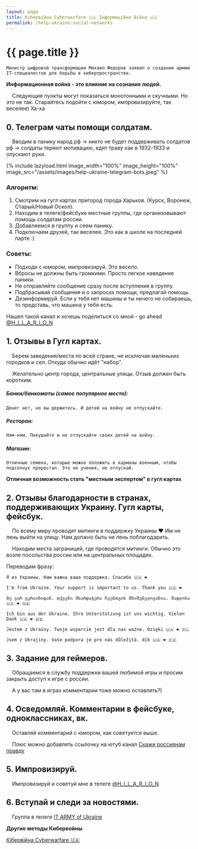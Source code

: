 ```yaml
---
layout: page
title: Кібервійна Cyberwarfare 🇺🇦 Інформаційна Війна 🇺🇦
permalink: /help-ukraine-social-networks
---
```



<h1 itemprop="name">{{ page.title }}</h1>

`Министр цифровой трансформации Михаил Федоров заявил о создании армии IT-специалистов для борьбы в киберпространстве.`

**Информационная война - это влияние на сознание людей.**

&nbsp;&nbsp;&nbsp; Следующие пункты могут показаться монотонными и скучными. Но это не так.
Старайтесь подойти с юмором, импровизируйте, так веселее) Ха-ха

## 0. Телеграм чаты помощи солдатам.

&nbsp;&nbsp;&nbsp; Вводим в панику народ рф -> никто не будет поддерживать солдатов рф -> солдаты теряют мотивацию, едят траву как в 1932-1933 и опускают руки.

{% include lazyload.html image_width="100%" image_height="100%" image_src="/assets/images/help-ukraine-telegram-bots.jpeg" %}

### Алгоритм:
1. Смотрим на гугл картах пригород города Харьков. (Курск, Воронеж, Старый/Новый Оскол).
2. Находим в телеге/фейсбуке местные группы, где организовывают помощь солдатам россии.
3. Добавляемся в группу и сеем панику.
4. Подключаем друзей, так веселее. Это как в школе на последней парте :)

### Советы:
* Подходи с юмором, импровизируй. Это весело.
* Вбросы не должны быть громкими. Просто легкое наведение паники.
* Не отправляйте сообщение сразу после вступления в группу.
* Подбрасывай сообщения и о запросах помощи, предлагай помощь.
* Дезинформируй. Если у тебя нет машины и ты ничего не собираешь, то представь, что машина у тебя есть.

Нашел такой канал и хочешь поделиться со мной - go ahead <a target="_blank" href="https://t.me/H_I_L_A_R_I_O_N">@H_I_L_A_R_I_O_N</a>

## 1. Отзывы в Гугл картах.

&nbsp;&nbsp;&nbsp; Берем заведения/места по всей стране, не исключая маленьких городков и сел. Откуда обычно идёт "набор".

&nbsp;&nbsp;&nbsp; Желательно центр города, центральные улицы. Отзыв должен быть коротким.

##### Банки/банкоматы (самое популярное место):
`Денег нет, но вы держитесь. И детей на войну не отпускайте.`

##### Ресторан:
`Ням-ням. Покушайте и не отпускайте своих детей на войну.`

##### Магазин:
`Отличные семена, которые можно положить в карманы военным, чтобы подсолнух проростал. Это не учения, не отпускай.`

**Отличная возможность стать "местным экспертом" в гугл картах**

## 2. Отзывы благодарности в странах, поддерживающих Украину. Гугл карты, фейсбук.

&nbsp;&nbsp;&nbsp; По всему миру проводят митинги в поддержку Украины ❤️ Им не лень выйти на улицу. Нам должно быть не лень поблагодарить.

&nbsp;&nbsp;&nbsp; Находим места заграницей, где проводятся митинги. 
Обычно это возле посольства россии или на центральных площадях.

Переводим фразу:

`Я из Украины. Нам важна ваша поддержка. Спасибо 🇺🇦 ❤️`

`I'm from Ukraine. Your support is important to us. Thank you 🇺🇦 ❤️ `

`მე ვარ უკრაინიდან. თქვენი მხარდაჭერა ჩვენთვის მნიშვნელოვანია. მადლობა 🇺🇦 ❤️ 🇬🇪`

`Ich bin aus der Ukraine. Ihre Unterstützung ist uns wichtig. Vielen Dank 🇺🇦 ❤️ 🇩🇪`

`Jestem z Ukrainy. Twoje wsparcie jest dla nas ważne. Dzięki 🇺🇦 ❤️ 🇵🇱`

`Jsem z Ukrajiny. Vaše podpora je pro nás důležitá. dík 🇺🇦 ❤️ 🇨🇿`

## 3. Задание для геймеров.

&nbsp;&nbsp;&nbsp; Обращаемся в службу поддержки вашей любимой игры и просим закрыть доступ к игре с россии.

&nbsp;&nbsp;&nbsp; А у вас там в играх комментарии тоже можно оставлять?)

## 4. Осведомляй. Комментарии в фейсбуке, одноклассниках, вк.

&nbsp;&nbsp;&nbsp; Оставляй комментарий с юмором, как советуется выше.

&nbsp;&nbsp;&nbsp; Плюс можно добавлять ссылочку на ютуб канал
<a target="_blank" href="https://www.youtube.com/channel/UCEh2uMjzAMgznh4U5bnl6Ag">Скажи россиянам правду</a>

## 5. Импровизируй.

&nbsp;&nbsp;&nbsp; Импровизируй и советуй мне в телеге
<a target="_blank" href="https://t.me/H_I_L_A_R_I_O_N">@H_I_L_A_R_I_O_N</a>

## 6. Вступай и следи за новостями.

&nbsp;&nbsp;&nbsp; Группа в телеге <a target="_blank" href="https://t.me/itarmyofukraine2022">IT ARMY of Ukraine</a>

**Другие методы Кибервойны**

<a target="_blank" href="/help-ukraine">Кібервійна Cyberwarfare 🇺🇦</a>

